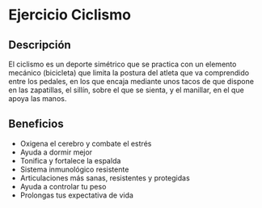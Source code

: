 # Ejercicio Ciclismo

## Descripción
El ciclismo es un deporte simétrico que se practica con un elemento mecánico (bicicleta) que limita la postura del atleta que va comprendido entre los pedales, en los que encaja mediante unos tacos de que dispone en las zapatillas, el sillín, sobre el que se sienta, y el manillar, en el que apoya las manos.

## Beneficios
- Oxigena el cerebro y combate el estrés
- Ayuda a dormir mejor
- Tonifica y fortalece la espalda
- Sistema inmunológico resistente
- Articulaciones más sanas, resistentes y protegidas
- Ayuda a controlar tu peso
- Prolongas tus expectativa de vida